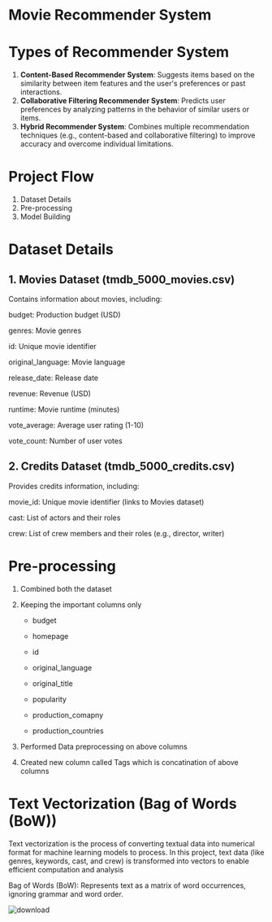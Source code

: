 # Movie Recommender System

# Types of Recommender System
1. **Content-Based Recommender System**: Suggests items based on the similarity between item features and the user's preferences or past interactions.
2. **Collaborative Filtering Recommender System**: Predicts user preferences by analyzing patterns in the behavior of similar users or items.
3. **Hybrid Recommender System**: Combines multiple recommendation techniques (e.g., content-based and collaborative filtering) to improve accuracy and overcome individual limitations.
     
# Project Flow
1. Dataset Details
2. Pre-processing
3. Model Building

# Dataset Details

## **1. Movies Dataset** (tmdb_5000_movies.csv)
Contains information about movies, including:

budget: Production budget (USD)

genres: Movie genres

id: Unique movie identifier

original_language: Movie language

release_date: Release date

revenue: Revenue (USD)

runtime: Movie runtime (minutes)

vote_average: Average user rating (1-10)

vote_count: Number of user votes

## **2. Credits Dataset** (tmdb_5000_credits.csv)
Provides credits information, including:

movie_id: Unique movie identifier (links to Movies dataset)

cast: List of actors and their roles

crew: List of crew members and their roles (e.g., director, writer)

# Pre-processing

1. Combined both the dataset
2. Keeping the important columns only

    - budget

    - homepage

    - id

    - original_language

    - original_title

    - popularity

    - production_comapny

    - production_countries

3. Performed Data preprocessing on above columns

4. Created new column called Tags which is concatination of above columns

# Text Vectorization (Bag of Words (BoW))

Text vectorization is the process of converting textual data into numerical format for machine learning models to process. In this project, text data (like genres, keywords, cast, and crew) is transformed into vectors to enable efficient computation and analysis

Bag of Words (BoW): Represents text as a matrix of word occurrences, ignoring grammar and word order.

![download](https://github.com/user-attachments/assets/6a6e4fc7-f87b-4c60-b515-98e11cbf09fd)


